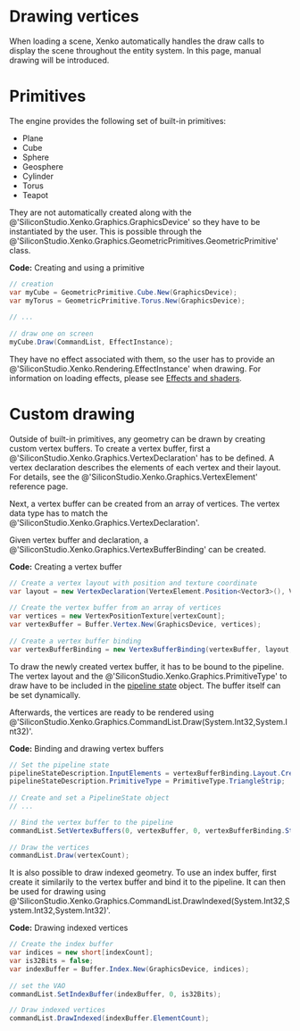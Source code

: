 # Drawing vertices

When loading a scene, Xenko automatically handles the draw calls to display the scene throughout the entity system. In this page, manual drawing will be introduced.

# Primitives

The engine provides the following set of built-in primitives:

- Plane
- Cube
- Sphere
- Geosphere
- Cylinder
- Torus
- Teapot

They are not automatically created along with the @'SiliconStudio.Xenko.Graphics.GraphicsDevice' so they have to be instantiated by the user. This is possible through the @'SiliconStudio.Xenko.Graphics.GeometricPrimitives.GeometricPrimitive' class.

**Code:** Creating and using a primitive

```cs
// creation
var myCube = GeometricPrimitive.Cube.New(GraphicsDevice);
var myTorus = GeometricPrimitive.Torus.New(GraphicsDevice);
 
// ...
 
// draw one on screen
myCube.Draw(CommandList, EffectInstance);
```

They have no effect associated with them, so the user has to provide an @'SiliconStudio.Xenko.Rendering.EffectInstance' when drawing. For information on loading effects, please see [Effects and shaders](../effects-and-shaders/index.md).

# Custom drawing

Outside of built-in primitives, any geometry can be drawn by creating custom vertex buffers. To create a vertex buffer, first a @'SiliconStudio.Xenko.Graphics.VertexDeclaration' has to be defined. A vertex declaration describes the elements of each vertex and their layout.
For details, see the @'SiliconStudio.Xenko.Graphics.VertexElement' reference page.

Next, a vertex buffer can be created from an array of vertices. The vertex data type has to match the @'SiliconStudio.Xenko.Graphics.VertexDeclaration'.

Given vertex buffer and declaration, a @'SiliconStudio.Xenko.Graphics.VertexBufferBinding' can be created. 

**Code:** Creating a vertex buffer

```cs
// Create a vertex layout with position and texture coordinate
var layout = new VertexDeclaration(VertexElement.Position<Vector3>(), VertexElement.TextureCoordinate<Vector2>()) 
 
// Create the vertex buffer from an array of vertices
var vertices = new VertexPositionTexture[vertexCount];
var vertexBuffer = Buffer.Vertex.New(GraphicsDevice, vertices);
 
// Create a vertex buffer binding
var vertexBufferBinding = new VertexBufferBinding(vertexBuffer, layout, vertexCount);
```

To draw the newly created vertex buffer, it has to be bound to the pipeline. The vertex layout and the @'SiliconStudio.Xenko.Graphics.PrimitiveType' to draw have to be included in the [pipeline state](pipeline-state.md) object. The buffer itself can be set dynamically.

Afterwards, the vertices are ready to be rendered using @'SiliconStudio.Xenko.Graphics.CommandList.Draw(System.Int32,System.Int32)'.

**Code:** Binding and drawing vertex buffers

```cs
// Set the pipeline state
pipelineStateDescription.InputElements = vertexBufferBinding.Layout.CreateInputElements();
pipelineStateDescription.PrimitiveType = PrimitiveType.TriangleStrip;
 
// Create and set a PipelineState object
// ...

// Bind the vertex buffer to the pipeline
commandList.SetVertexBuffers(0, vertexBuffer, 0, vertexBufferBinding.Stride);
 
// Draw the vertices
commandList.Draw(vertexCount);
```

It is also possible to draw indexed geometry. To use an index buffer, first create it similarily to the vertex buffer and bind it to the pipeline.
It can then be used for drawing using @'SiliconStudio.Xenko.Graphics.CommandList.DrawIndexed(System.Int32,System.Int32,System.Int32)'.

**Code:** Drawing indexed vertices

```cs
// Create the index buffer
var indices = new short[indexCount];
var is32Bits = false;
var indexBuffer = Buffer.Index.New(GraphicsDevice, indices);
 
// set the VAO
commandList.SetIndexBuffer(indexBuffer, 0, is32Bits);

// Draw indexed vertices
commandList.DrawIndexed(indexBuffer.ElementCount);
```

